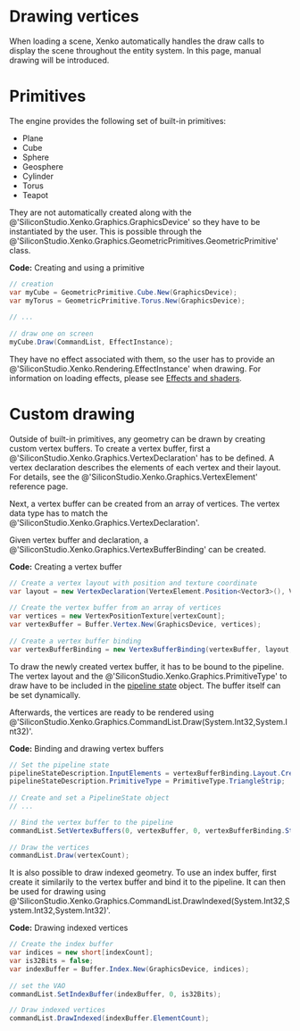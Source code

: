 # Drawing vertices

When loading a scene, Xenko automatically handles the draw calls to display the scene throughout the entity system. In this page, manual drawing will be introduced.

# Primitives

The engine provides the following set of built-in primitives:

- Plane
- Cube
- Sphere
- Geosphere
- Cylinder
- Torus
- Teapot

They are not automatically created along with the @'SiliconStudio.Xenko.Graphics.GraphicsDevice' so they have to be instantiated by the user. This is possible through the @'SiliconStudio.Xenko.Graphics.GeometricPrimitives.GeometricPrimitive' class.

**Code:** Creating and using a primitive

```cs
// creation
var myCube = GeometricPrimitive.Cube.New(GraphicsDevice);
var myTorus = GeometricPrimitive.Torus.New(GraphicsDevice);
 
// ...
 
// draw one on screen
myCube.Draw(CommandList, EffectInstance);
```

They have no effect associated with them, so the user has to provide an @'SiliconStudio.Xenko.Rendering.EffectInstance' when drawing. For information on loading effects, please see [Effects and shaders](../effects-and-shaders/index.md).

# Custom drawing

Outside of built-in primitives, any geometry can be drawn by creating custom vertex buffers. To create a vertex buffer, first a @'SiliconStudio.Xenko.Graphics.VertexDeclaration' has to be defined. A vertex declaration describes the elements of each vertex and their layout.
For details, see the @'SiliconStudio.Xenko.Graphics.VertexElement' reference page.

Next, a vertex buffer can be created from an array of vertices. The vertex data type has to match the @'SiliconStudio.Xenko.Graphics.VertexDeclaration'.

Given vertex buffer and declaration, a @'SiliconStudio.Xenko.Graphics.VertexBufferBinding' can be created. 

**Code:** Creating a vertex buffer

```cs
// Create a vertex layout with position and texture coordinate
var layout = new VertexDeclaration(VertexElement.Position<Vector3>(), VertexElement.TextureCoordinate<Vector2>()) 
 
// Create the vertex buffer from an array of vertices
var vertices = new VertexPositionTexture[vertexCount];
var vertexBuffer = Buffer.Vertex.New(GraphicsDevice, vertices);
 
// Create a vertex buffer binding
var vertexBufferBinding = new VertexBufferBinding(vertexBuffer, layout, vertexCount);
```

To draw the newly created vertex buffer, it has to be bound to the pipeline. The vertex layout and the @'SiliconStudio.Xenko.Graphics.PrimitiveType' to draw have to be included in the [pipeline state](pipeline-state.md) object. The buffer itself can be set dynamically.

Afterwards, the vertices are ready to be rendered using @'SiliconStudio.Xenko.Graphics.CommandList.Draw(System.Int32,System.Int32)'.

**Code:** Binding and drawing vertex buffers

```cs
// Set the pipeline state
pipelineStateDescription.InputElements = vertexBufferBinding.Layout.CreateInputElements();
pipelineStateDescription.PrimitiveType = PrimitiveType.TriangleStrip;
 
// Create and set a PipelineState object
// ...

// Bind the vertex buffer to the pipeline
commandList.SetVertexBuffers(0, vertexBuffer, 0, vertexBufferBinding.Stride);
 
// Draw the vertices
commandList.Draw(vertexCount);
```

It is also possible to draw indexed geometry. To use an index buffer, first create it similarily to the vertex buffer and bind it to the pipeline.
It can then be used for drawing using @'SiliconStudio.Xenko.Graphics.CommandList.DrawIndexed(System.Int32,System.Int32,System.Int32)'.

**Code:** Drawing indexed vertices

```cs
// Create the index buffer
var indices = new short[indexCount];
var is32Bits = false;
var indexBuffer = Buffer.Index.New(GraphicsDevice, indices);
 
// set the VAO
commandList.SetIndexBuffer(indexBuffer, 0, is32Bits);

// Draw indexed vertices
commandList.DrawIndexed(indexBuffer.ElementCount);
```

